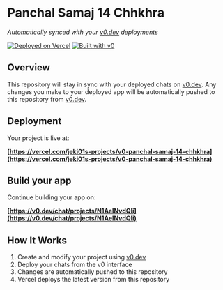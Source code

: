 # Panchal Samaj 14 Chhkhra

*Automatically synced with your [v0.dev](https://v0.dev) deployments*

[![Deployed on Vercel](https://img.shields.io/badge/Deployed%20on-Vercel-black?style=for-the-badge&logo=vercel)](https://vercel.com/jeki01s-projects/v0-panchal-samaj-14-chhkhra)
[![Built with v0](https://img.shields.io/badge/Built%20with-v0.dev-black?style=for-the-badge)](https://v0.dev/chat/projects/N1AeINvdQli)

## Overview

This repository will stay in sync with your deployed chats on [v0.dev](https://v0.dev).
Any changes you make to your deployed app will be automatically pushed to this repository from [v0.dev](https://v0.dev).

## Deployment

Your project is live at:

**[https://vercel.com/jeki01s-projects/v0-panchal-samaj-14-chhkhra](https://vercel.com/jeki01s-projects/v0-panchal-samaj-14-chhkhra)**

## Build your app

Continue building your app on:

**[https://v0.dev/chat/projects/N1AeINvdQli](https://v0.dev/chat/projects/N1AeINvdQli)**

## How It Works

1. Create and modify your project using [v0.dev](https://v0.dev)
2. Deploy your chats from the v0 interface
3. Changes are automatically pushed to this repository
4. Vercel deploys the latest version from this repository
